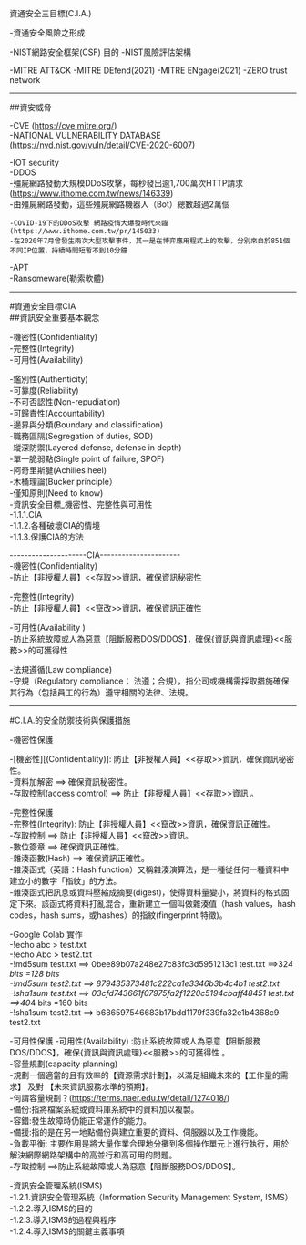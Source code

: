 資通安全三目標(C.I.A.)

-資通安全風險之形成

-NIST網路安全框架(CSF)
   目的
-NIST風險評估架構

-MITRE ATT&CK
-MITRE DEfend(2021)
-MITRE ENgage(2021)
-ZERO trust network


----------------

##資安威脅  

-CVE (https://cve.mitre.org/)  
-NATIONAL VULNERABILITY DATABASE (https://nvd.nist.gov/vuln/detail/CVE-2020-6007)  


-IOT security  
-DDOS  
    -殭屍網路發動大規模DDoS攻擊，每秒發出逾1,700萬次HTTP請求 (https://www.ithome.com.tw/news/146339)  
    -由殭屍網路發動，這些殭屍網路機器人（Bot）總數超過2萬個  
     
    -COVID-19下的DDoS攻擊 網路疫情大爆發時代來臨(https://www.ithome.com.tw/pr/145033)  
    -在2020年7月曾發生兩次大型攻擊事件，其一是在博弈應用程式上的攻擊，分別來自於851個不同IP位置，持續時間短暫不到10分鐘  
 
    
  
-APT  
-Ransomeware(勒索軟體)  



----------------------------------------------

#資通安全目標CIA  
##資訊安全重要基本觀念  

-機密性(Confidentiality)  
-完整性(Integrity)  
-可用性(Availability)  

-鑑別性(Authenticity)  
-可靠度(Reliability)  
-不可否認性(Non-repudiation)  
-可歸責性(Accountability)  
-邊界與分類(Boundary and classification)  
-職務區隔(Segregation of duties, SOD)  
-縱深防禦(Layered defense, defense in depth)  
-單一脆弱點(Single point of failure, SPOF)  
-阿奇里斯腱(Achilles heel)  
-木桶理論(Bucker principle）  
-僅知原則(Need to know)  
-資訊安全目標_機密性、完整性與可用性  
   -1.1.1.CIA  
   -1.1.2.各種破壞CIA的情境  
   -1.1.3.保護CIA的方法  
   
---------------------CIA----------------------  
-機密性(Confidentiality)  
-防止【非授權人員】<<存取>>資訊，確保資訊秘密性  

-完整性(Integrity)  
-防止【非授權人員】<<竄改>>資訊，確保資訊正確性  

-可用性(Availability )  
-防止系統故障或人為惡意【阻斷服務DOS/DDOS】，確保{資訊與資訊處理}<<服務>>的可獲得性  

-法規遵循(Law compliance)  
-守規（Regulatory compliance； 法遵；合規），指公司或機構需採取措施確保其行為（包括員工的行為）遵守相關的法律、法規。  
   
-----------------------------------------------------

#C.I.A.的安全防禦技術與保護措施  

-機密性保護  

-[機密性][(Confidentiality)]: 防止【非授權人員】<<存取>>資訊，確保資訊秘密性。    
-資料加解密 ==> 確保資訊秘密性。    
-存取控制(access comtrol) ==> 防止【非授權人員】<<存取>>資訊 。   

-完整性保護  
  -完整性(Integrity): 防止【非授權人員】<<竄改>>資訊，確保資訊正確性。    
    -存取控制 ==> 防止【非授權人員】<<竄改>>資訊。    
    -數位簽章 ==> 確保資訊正確性。    
    -雜湊函數(Hash) ==> 確保資訊正確性。    
    -雜湊函式（英語：Hash function）又稱雜湊演算法，是一種從任何一種資料中建立小的數字「指紋」的方法。  
    -雜湊函式把訊息或資料壓縮成摘要(digest)，使得資料量變小，將資料的格式固定下來。該函式將資料打亂混合，重新建立一個叫做雜湊值（hash values，hash codes，hash sums，或hashes）的指紋(fingerprint 特徵)。  
    
-Google Colab 實作  
  -!echo abc > test.txt  
  -!echo Abc > test2.txt  
  -!md5sum test.txt  ==> 0bee89b07a248e27c83fc3d5951213c1  test.txt  ==>32*4 bits =128 bits  
  -!md5sum test2.txt ==> 879435373481c222ca1e3346b3b4c4b1  test2.txt  
  -!sha1sum test.txt ==> 03cfd743661f07975fa2f1220c5194cbaff48451  test.txt ==>40*4 bits =160 bits  
  -!sha1sum test2.txt ==> b686597546683b17bdd1179f339fa32e1b4368c9  test2.txt  
 

-可用性保護
  -可用性(Availability) :防止系統故障或人為惡意【阻斷服務DOS/DDOS】，確保{資訊與資訊處理}<<服務>>的可獲得性  。  
  -容量規劃(capacity planning)  
    -規劃一個適當的且有效率的【資源需求計劃】，以滿足組織未來的【工作量的需求】 及對 【未來資訊服務水準的預期】。  
    -何謂容量規劃？(https://terms.naer.edu.tw/detail/1274018/)  
  -備份:指將檔案系統或資料庫系統中的資料加以複製。  
  -容錯:發生故障時仍能正常運作的能力。  
  -備援:指的是在另一地點備份與建立重要的資料、伺服器以及工作機能。  
  -負載平衡: 主要作用是將大量作業合理地分攤到多個操作單元上進行執行，用於解決網際網路架構中的高並行和高可用的問題。  
  -存取控制 ==>防止系統故障或人為惡意【阻斷服務DOS/DDOS】。
  
  
  -資訊安全管理系統(ISMS)    
   -1.2.1.資訊安全管理系統（Information Security Management System, ISMS）    
   -1.2.2.導入ISMS的目的    
   -1.2.3.導入ISMS的過程與程序    
   -1.2.4.導入ISMS的關鍵主義事項    
   
